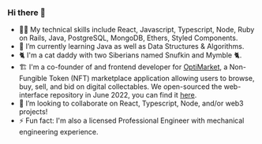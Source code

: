 ### Hi there 👋
- 👨‍💻 My technical skills include React, Javascript, Typescript, Node, Ruby on Rails, Java, PostgreSQL, MongoDB, Ethers, Styled Components.
- 🌱 I’m currently learning Java as well as Data Structures & Algorithms.
- 🐈 I'm a cat daddy with two Siberians named Snufkin and Mymble 🐈.
- 🏗️ I'm a co-founder of and frontend developer for [OptiMarket](https://optimarket.io/), a Non-Fungible Token (NFT) marketplace application allowing users to browse, buy, sell, and bid on digital collectables. We open-sourced the web-interface repository in June 2022, you can find it [here](https://github.com/opti-market/web-interface).
- 👯 I’m looking to collaborate on React, Typescript, Node, and/or web3 projects!
- ⚡ Fun fact: I'm also a licensed Professional Engineer with mechanical engineering experience. 

<!--
**burtrico/burtrico** is a ✨ _special_ ✨ repository because its `README.md` (this file) appears on your GitHub profile.

Here are some ideas to get you started:

- 🔭 I’m currently working on ...
- 🌱 I’m currently learning ...
- 👯 I’m looking to collaborate on ...
- 🤔 I’m looking for help with ...
- 💬 Ask me about ...
- 📫 How to reach me: ...
- 😄 Pronouns: ...
- ⚡ Fun fact: ...
-->
